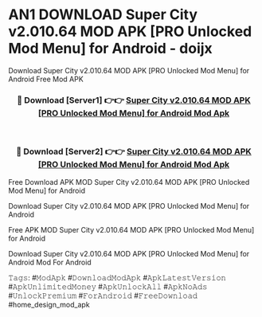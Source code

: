 # AN1 DOWNLOAD Super City v2.010.64 MOD APK [PRO Unlocked Mod Menu] for Android - doijx
Download Super City v2.010.64 MOD APK [PRO Unlocked Mod Menu] for Android Free Mod APK

<div align="center">
<h3>🔴 Download [Server1] 👉👉 <a href="https://apk-comot.site?title=Super_City_v2.010.64_MOD_APK_[PRO_Unlocked_Mod_Menu]_for_Android">Super City v2.010.64 MOD APK [PRO Unlocked Mod Menu] for Android Mod Apk</a></h3><br>

<h3>🔴 Download [Server2] 👉👉 <a href="https://apk-comot.site?title=Super_City_v2.010.64_MOD_APK_[PRO_Unlocked_Mod_Menu]_for_Android">Super City v2.010.64 MOD APK [PRO Unlocked Mod Menu] for Android Mod Apk</a></h3>
</div>


Free Download APK MOD Super City v2.010.64 MOD APK [PRO Unlocked Mod Menu] for Android

Download Super City v2.010.64 MOD APK [PRO Unlocked Mod Menu] for Android 

Free APK MOD Super City v2.010.64 MOD APK [PRO Unlocked Mod Menu] for Android 

Download Super City v2.010.64 MOD APK [PRO Unlocked Mod Menu] for Android Mod For Android

𝚃𝚊𝚐𝚜: #𝙼𝚘𝚍𝙰𝚙𝚔 #𝙳𝚘𝚠𝚗𝚕𝚘𝚊𝚍𝙼𝚘𝚍𝙰𝚙𝚔 #𝙰𝚙𝚔𝙻𝚊𝚝𝚎𝚜𝚝𝚅𝚎𝚛𝚜𝚒𝚘𝚗 #𝙰𝚙𝚔𝚄𝚗𝚕𝚒𝚖𝚒𝚝𝚎𝚍𝙼𝚘𝚗𝚎𝚢 #𝙰𝚙𝚔𝚄𝚗𝚕𝚘𝚌𝚔𝙰𝚕𝚕 #𝙰𝚙𝚔𝙽𝚘𝙰𝚍𝚜 #𝚄𝚗𝚕𝚘𝚌𝚔𝙿𝚛𝚎𝚖𝚒𝚞𝚖 #𝙵𝚘𝚛𝙰𝚗𝚍𝚛𝚘𝚒𝚍 #𝙵𝚛𝚎𝚎𝙳𝚘𝚠𝚗𝚕𝚘𝚊𝚍 #home_design_mod_apk